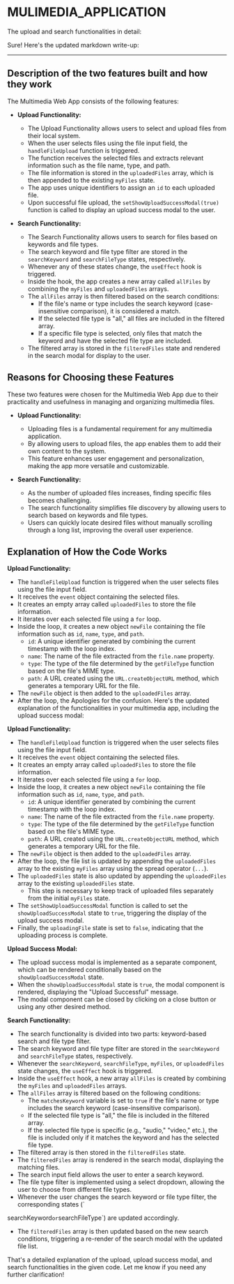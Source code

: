 # MULIMEDIA_APPLICATION

The upload and search functionalities in detail:

Sure! Here's the updated markdown write-up:

---

## **Description of the two features built and how they work**

The Multimedia Web App consists of the following features:

- **Upload Functionality:**
   - The Upload Functionality allows users to select and upload files from their local system.
   - When the user selects files using the file input field, the `handleFileUpload` function is triggered.
   - The function receives the selected files and extracts relevant information such as the file name, type, and path.
   - The file information is stored in the `uploadedFiles` array, which is then appended to the existing `myFiles` state.
   - The app uses unique identifiers to assign an `id` to each uploaded file.
   - Upon successful file upload, the `setShowUploadSuccessModal(true)` function is called to display an upload success modal to the user.

- **Search Functionality:**
   - The Search Functionality allows users to search for files based on keywords and file types.
   - The search keyword and file type filter are stored in the `searchKeyword` and `searchFileType` states, respectively.
   - Whenever any of these states change, the `useEffect` hook is triggered.
   - Inside the hook, the app creates a new array called `allFiles` by combining the `myFiles` and `uploadedFiles` arrays.
   - The `allFiles` array is then filtered based on the search conditions:
     - If the file's name or type includes the search keyword (case-insensitive comparison), it is considered a match.
     - If the selected file type is "all," all files are included in the filtered array.
     - If a specific file type is selected, only files that match the keyword and have the selected file type are included.
   - The filtered array is stored in the `filteredFiles` state and rendered in the search modal for display to the user.

## **Reasons for Choosing these Features**

These two features were chosen for the Multimedia Web App due to their practicality and usefulness in managing and organizing multimedia files.

- **Upload Functionality:**
   - Uploading files is a fundamental requirement for any multimedia application.
   - By allowing users to upload files, the app enables them to add their own content to the system.
   - This feature enhances user engagement and personalization, making the app more versatile and customizable.

- **Search Functionality:**
   - As the number of uploaded files increases, finding specific files becomes challenging.
   - The search functionality simplifies file discovery by allowing users to search based on keywords and file types.
   - Users can quickly locate desired files without manually scrolling through a long list, improving the overall user experience.

## **Explanation of How the Code Works**

**Upload Functionality:**
- The `handleFileUpload` function is triggered when the user selects files using the file input field.
- It receives the `event` object containing the selected files.
- It creates an empty array called `uploadedFiles` to store the file information.
- It iterates over each selected file using a `for` loop.
- Inside the loop, it creates a new object `newFile` containing the file information such as `id`, `name`, `type`, and `path`.
   - `id`: A unique identifier generated by combining the current timestamp with the loop index.
   - `name`: The name of the file extracted from the `file.name` property.
   - `type`: The type of the file determined by the `getFileType` function based on the file's MIME type.
   - `path`: A URL created using the `URL.createObjectURL` method, which generates a temporary URL for the file.
- The `newFile` object is then added to the `uploadedFiles` array.
- After the loop, the Apologies for the confusion. Here's the updated explanation of the functionalities in your multimedia app, including the upload success modal:

**Upload Functionality:**
- The `handleFileUpload` function is triggered when the user selects files using the file input field.
- It receives the `event` object containing the selected files.
- It creates an empty array called `uploadedFiles` to store the file information.
- It iterates over each selected file using a `for` loop.
- Inside the loop, it creates a new object `newFile` containing the file information such as `id`, `name`, `type`, and `path`.
   - `id`: A unique identifier generated by combining the current timestamp with the loop index.
   - `name`: The name of the file extracted from the `file.name` property.
   - `type`: The type of the file determined by the `getFileType` function based on the file's MIME type.
   - `path`: A URL created using the `URL.createObjectURL` method, which generates a temporary URL for the file.
- The `newFile` object is then added to the `uploadedFiles` array.
- After the loop, the file list is updated by appending the `uploadedFiles` array to the existing `myFiles` array using the spread operator (`...`).
- The `uploadedFiles` state is also updated by appending the `uploadedFiles` array to the existing `uploadedFiles` state.
   - This step is necessary to keep track of uploaded files separately from the initial `myFiles` state.
- The `setShowUploadSuccessModal` function is called to set the `showUploadSuccessModal` state to `true`, triggering the display of the upload success modal.
- Finally, the `uploadingFile` state is set to `false`, indicating that the uploading process is complete.

**Upload Success Modal:**
- The upload success modal is implemented as a separate component, which can be rendered conditionally based on the `showUploadSuccessModal` state.
- When the `showUploadSuccessModal` state is `true`, the modal component is rendered, displaying the "Upload Successful" message.
- The modal component can be closed by clicking on a close button or using any other desired method.

**Search Functionality:**
- The search functionality is divided into two parts: keyword-based search and file type filter.
- The search keyword and file type filter are stored in the `searchKeyword` and `searchFileType` states, respectively.
- Whenever the `searchKeyword`, `searchFileType`, `myFiles`, or `uploadedFiles` state changes, the `useEffect` hook is triggered.
- Inside the `useEffect` hook, a new array `allFiles` is created by combining the `myFiles` and `uploadedFiles` arrays.
- The `allFiles` array is filtered based on the following conditions:
   - The `matchesKeyword` variable is set to `true` if the file's name or type includes the search keyword (case-insensitive comparison).
   - If the selected file type is "all," the file is included in the filtered array.
   - If the selected file type is specific (e.g., "audio," "video," etc.), the file is included only if it matches the keyword and has the selected file type.
- The filtered array is then stored in the `filteredFiles` state.
- The `filteredFiles` array is rendered in the search modal, displaying the matching files.
- The search input field allows the user to enter a search keyword.
- The file type filter is implemented using a select dropdown, allowing the user to choose from different file types.
- Whenever the user changes the search keyword or file type filter, the corresponding states (`

searchKeyword` or `searchFileType`) are updated accordingly.
- The `filteredFiles` array is then updated based on the new search conditions, triggering a re-render of the search modal with the updated file list.

That's a detailed explanation of the upload, upload success modal, and search functionalities in the given code. Let me know if you need any further clarification!
